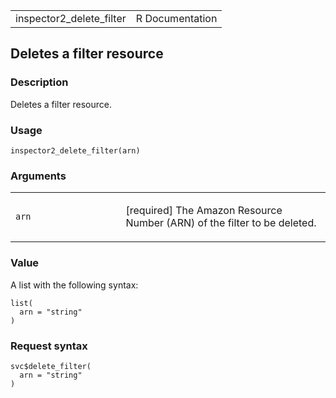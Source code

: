 <table style="width: 100%;">
<tbody>
<tr class="odd">
<td>inspector2_delete_filter</td>
<td style="text-align: right;">R Documentation</td>
</tr>
</tbody>
</table>

## Deletes a filter resource

### Description

Deletes a filter resource.

### Usage

    inspector2_delete_filter(arn)

### Arguments

<table>
<colgroup>
<col style="width: 35%" />
<col style="width: 65%" />
</colgroup>
<tbody>
<tr class="odd">
<td><code id="inspector2_delete_filter_:_arn">arn</code></td>
<td><p>[required] The Amazon Resource Number (ARN) of the filter to be
deleted.</p></td>
</tr>
</tbody>
</table>

### Value

A list with the following syntax:

    list(
      arn = "string"
    )

### Request syntax

    svc$delete_filter(
      arn = "string"
    )
